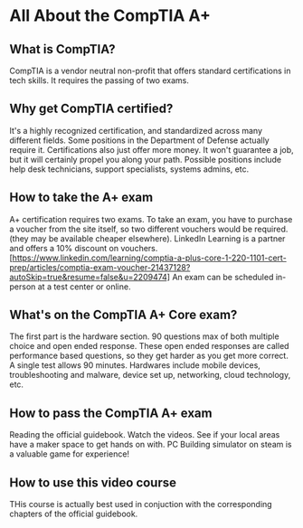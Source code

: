 # All About the CompTIA A+

## What is CompTIA?
CompTIA is a vendor neutral non-profit that offers standard certifications in tech skills. It requires the passing of two exams.

## Why get CompTIA certified?
It's a highly recognized certification, and standardized across many different fields.
Some positions in the Department of Defense actually require it.
Certifications also just offer more money. It won't guarantee a job, but it will certainly propel you along your path.
Possible positions include help desk technicians, support specialists, systems admins, etc.

## How to take the A+ exam
A+ certification requires two exams. To take an exam, you have to purchase a voucher from the site itself, so two different vouchers would be required. (they may be available cheaper elsewhere). LinkedIn Learning is a partner and offers a 10% discount on vouchers.
[https://www.linkedin.com/learning/comptia-a-plus-core-1-220-1101-cert-prep/articles/comptia-exam-voucher-21437128?autoSkip=true&resume=false&u=2209474]
An exam can be scheduled in-person at a test center or online.

## What's on the CompTIA A+ Core exam?
The first part is the hardware section. 90 questions max of both multiple choice and open ended response. These open ended responses are called performance based questions, so they get harder as you get more correct.
A single test allows 90 minutes.
Hardwares include mobile devices, troubleshooting and malware, device set up, networking, cloud technology, etc.

## How to pass the CompTIA A+ exam
Reading the official guidebook. Watch the videos. See if your local areas have a maker space to get hands on with. PC Building simulator on steam is a valuable game for experience!

## How to use this video course
THis course is actually best used in conjuction with the corresponding chapters of the official guidebook.
